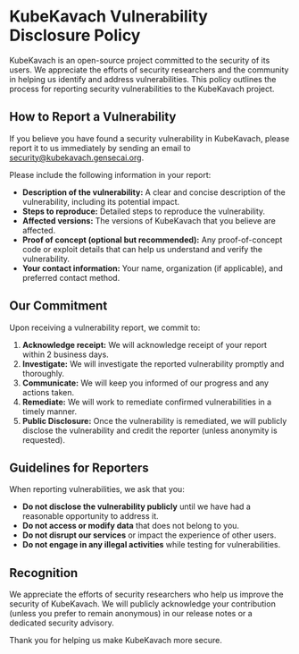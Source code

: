 
# KubeKavach Vulnerability Disclosure Policy

KubeKavach is an open-source project committed to the security of its users. We appreciate the efforts of security researchers and the community in helping us identify and address vulnerabilities. This policy outlines the process for reporting security vulnerabilities to the KubeKavach project.

## How to Report a Vulnerability

If you believe you have found a security vulnerability in KubeKavach, please report it to us immediately by sending an email to security@kubekavach.gensecai.org.

Please include the following information in your report:

*   **Description of the vulnerability:** A clear and concise description of the vulnerability, including its potential impact.
*   **Steps to reproduce:** Detailed steps to reproduce the vulnerability.
*   **Affected versions:** The versions of KubeKavach that you believe are affected.
*   **Proof of concept (optional but recommended):** Any proof-of-concept code or exploit details that can help us understand and verify the vulnerability.
*   **Your contact information:** Your name, organization (if applicable), and preferred contact method.

## Our Commitment

Upon receiving a vulnerability report, we commit to:

1.  **Acknowledge receipt:** We will acknowledge receipt of your report within 2 business days.
2.  **Investigate:** We will investigate the reported vulnerability promptly and thoroughly.
3.  **Communicate:** We will keep you informed of our progress and any actions taken.
4.  **Remediate:** We will work to remediate confirmed vulnerabilities in a timely manner.
5.  **Public Disclosure:** Once the vulnerability is remediated, we will publicly disclose the vulnerability and credit the reporter (unless anonymity is requested).

## Guidelines for Reporters

When reporting vulnerabilities, we ask that you:

*   **Do not disclose the vulnerability publicly** until we have had a reasonable opportunity to address it.
*   **Do not access or modify data** that does not belong to you.
*   **Do not disrupt our services** or impact the experience of other users.
*   **Do not engage in any illegal activities** while testing for vulnerabilities.

## Recognition

We appreciate the efforts of security researchers who help us improve the security of KubeKavach. We will publicly acknowledge your contribution (unless you prefer to remain anonymous) in our release notes or a dedicated security advisory.

Thank you for helping us make KubeKavach more secure.
